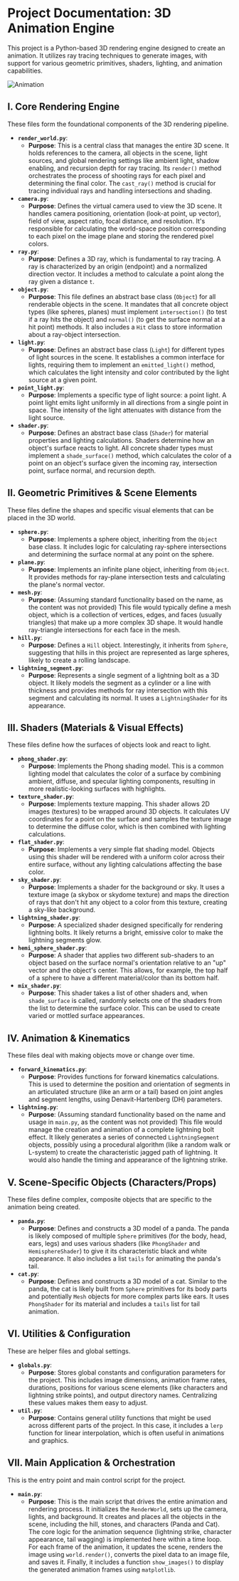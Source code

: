 # Project Documentation: 3D Animation Engine

This project is a Python-based 3D rendering engine designed to create an animation. It utilizes ray tracing techniques to generate images, with support for various geometric primitives, shaders, lighting, and animation capabilities.

![Animation](./animation.gif)

## I. Core Rendering Engine

These files form the foundational components of the 3D rendering pipeline.

*   **`render_world.py`**:
    *   **Purpose**: This is a central class that manages the entire 3D scene. It holds references to the camera, all objects in the scene, light sources, and global rendering settings like ambient light, shadow enabling, and recursion depth for ray tracing. Its `render()` method orchestrates the process of shooting rays for each pixel and determining the final color. The `cast_ray()` method is crucial for tracing individual rays and handling intersections and shading.
*   **`camera.py`**:
    *   **Purpose**: Defines the virtual camera used to view the 3D scene. It handles camera positioning, orientation (look-at point, up vector), field of view, aspect ratio, focal distance, and resolution. It's responsible for calculating the world-space position corresponding to each pixel on the image plane and storing the rendered pixel colors.
*   **`ray.py`**:
    *   **Purpose**: Defines a 3D ray, which is fundamental to ray tracing. A ray is characterized by an origin (endpoint) and a normalized direction vector. It includes a method to calculate a point along the ray given a distance `t`.
*   **`object.py`**:
    *   **Purpose**: This file defines an abstract base class (`Object`) for all renderable objects in the scene. It mandates that all concrete object types (like spheres, planes) must implement `intersection()` (to test if a ray hits the object) and `normal()` (to get the surface normal at a hit point) methods. It also includes a `Hit` class to store information about a ray-object intersection.
*   **`light.py`**:
    *   **Purpose**: Defines an abstract base class (`Light`) for different types of light sources in the scene. It establishes a common interface for lights, requiring them to implement an `emitted_light()` method, which calculates the light intensity and color contributed by the light source at a given point.
*   **`point_light.py`**:
    *   **Purpose**: Implements a specific type of light source: a point light. A point light emits light uniformly in all directions from a single point in space. The intensity of the light attenuates with distance from the light source.
*   **`shader.py`**:
    *   **Purpose**: Defines an abstract base class (`Shader`) for material properties and lighting calculations. Shaders determine how an object's surface reacts to light. All concrete shader types must implement a `shade_surface()` method, which calculates the color of a point on an object's surface given the incoming ray, intersection point, surface normal, and recursion depth.

## II. Geometric Primitives & Scene Elements

These files define the shapes and specific visual elements that can be placed in the 3D world.

*   **`sphere.py`**:
    *   **Purpose**: Implements a sphere object, inheriting from the `Object` base class. It includes logic for calculating ray-sphere intersections and determining the surface normal at any point on the sphere.
*   **`plane.py`**:
    *   **Purpose**: Implements an infinite plane object, inheriting from `Object`. It provides methods for ray-plane intersection tests and calculating the plane's normal vector.
*   **`mesh.py`**:
    *   **Purpose**: (Assuming standard functionality based on the name, as the content was not provided) This file would typically define a mesh object, which is a collection of vertices, edges, and faces (usually triangles) that make up a more complex 3D shape. It would handle ray-triangle intersections for each face in the mesh.
*   **`hill.py`**:
    *   **Purpose**: Defines a `Hill` object. Interestingly, it inherits from `Sphere`, suggesting that hills in this project are represented as large spheres, likely to create a rolling landscape.
*   **`lightning_segment.py`**:
    *   **Purpose**: Represents a single segment of a lightning bolt as a 3D object. It likely models the segment as a cylinder or a line with thickness and provides methods for ray intersection with this segment and calculating its normal. It uses a `LightningShader` for its appearance.

## III. Shaders (Materials & Visual Effects)

These files define how the surfaces of objects look and react to light.

*   **`phong_shader.py`**:
    *   **Purpose**: Implements the Phong shading model. This is a common lighting model that calculates the color of a surface by combining ambient, diffuse, and specular lighting components, resulting in more realistic-looking surfaces with highlights.
*   **`texture_shader.py`**:
    *   **Purpose**: Implements texture mapping. This shader allows 2D images (textures) to be wrapped around 3D objects. It calculates UV coordinates for a point on the surface and samples the texture image to determine the diffuse color, which is then combined with lighting calculations.
*   **`flat_shader.py`**:
    *   **Purpose**: Implements a very simple flat shading model. Objects using this shader will be rendered with a uniform color across their entire surface, without any lighting calculations affecting the base color.
*   **`sky_shader.py`**:
    *   **Purpose**: Implements a shader for the background or sky. It uses a texture image (a skybox or skydome texture) and maps the direction of rays that don't hit any object to a color from this texture, creating a sky-like background.
*   **`lightning_shader.py`**:
    *   **Purpose**: A specialized shader designed specifically for rendering lightning bolts. It likely returns a bright, emissive color to make the lightning segments glow.
*   **`hemi_sphere_shader.py`**:
    *   **Purpose**: A shader that applies two different sub-shaders to an object based on the surface normal's orientation relative to an "up" vector and the object's center. This allows, for example, the top half of a sphere to have a different material/color than its bottom half.
*   **`mix_shader.py`**:
    *   **Purpose**: This shader takes a list of other shaders and, when `shade_surface` is called, randomly selects one of the shaders from the list to determine the surface color. This can be used to create varied or mottled surface appearances.

## IV. Animation & Kinematics

These files deal with making objects move or change over time.

*   **`forward_kinematics.py`**:
    *   **Purpose**: Provides functions for forward kinematics calculations. This is used to determine the position and orientation of segments in an articulated structure (like an arm or a tail) based on joint angles and segment lengths, using Denavit-Hartenberg (DH) parameters.
*   **`lightning.py`**:
    *   **Purpose**: (Assuming standard functionality based on the name and usage in `main.py`, as the content was not provided) This file would manage the creation and animation of a complete lightning bolt effect. It likely generates a series of connected `LightningSegment` objects, possibly using a procedural algorithm (like a random walk or L-system) to create the characteristic jagged path of lightning. It would also handle the timing and appearance of the lightning strike.

## V. Scene-Specific Objects (Characters/Props)

These files define complex, composite objects that are specific to the animation being created.

*   **`panda.py`**:
    *   **Purpose**: Defines and constructs a 3D model of a panda. The panda is likely composed of multiple `Sphere` primitives (for the body, head, ears, legs) and uses various shaders (like `PhongShader` and `HemisphereShader`) to give it its characteristic black and white appearance. It also includes a list `tails` for animating the panda's tail.
*   **`cat.py`**:
    *   **Purpose**: Defines and constructs a 3D model of a cat. Similar to the panda, the cat is likely built from `Sphere` primitives for its body parts and potentially `Mesh` objects for more complex parts like ears. It uses `PhongShader` for its material and includes a `tails` list for tail animation.

## VI. Utilities & Configuration

These are helper files and global settings.

*   **`globals.py`**:
    *   **Purpose**: Stores global constants and configuration parameters for the project. This includes image dimensions, animation frame rates, durations, positions for various scene elements (like characters and lightning strike points), and output directory names. Centralizing these values makes them easy to adjust.
*   **`util.py`**:
    *   **Purpose**: Contains general utility functions that might be used across different parts of the project. In this case, it includes a `lerp` function for linear interpolation, which is often useful in animations and graphics.

## VII. Main Application & Orchestration

This is the entry point and main control script for the project.

*   **`main.py`**:
    *   **Purpose**: This is the main script that drives the entire animation and rendering process. It initializes the `RenderWorld`, sets up the camera, lights, and background. It creates and places all the objects in the scene, including the hill, stones, and characters (Panda and Cat). The core logic for the animation sequence (lightning strike, character appearance, tail wagging) is implemented here within a time loop. For each frame of the animation, it updates the scene, renders the image using `world.render()`, converts the pixel data to an image file, and saves it. Finally, it includes a function `show_images()` to display the generated animation frames using `matplotlib`.
